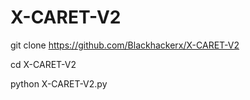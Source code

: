 # X-CARET-V2

git clone https://github.com/Blackhackerx/X-CARET-V2

cd X-CARET-V2

python X-CARET-V2.py
